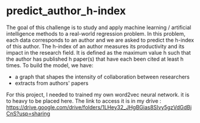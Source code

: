 # predict_author_h-index
The goal of this challenge is to study and apply machine learning / artificial intelligence methods to a real-world regression problem. In this problem, each data corresponds to an author and we are asked to predict the h-index of this author. The h-index of an author measures its productivity and its impact in the research field. It is defined as the maximum value h such that the author has published h paper(s) that have each been cited at least h times. To build the model, we have:

- a graph that shapes the intensity of collaboration between researchers
- extracts from authors' papers

For this project, I needed to trained my own word2vec neural network. it is to heavy to be placed here.
The link to access it is in my drive : https://drive.google.com/drive/folders/1LHey32_JHgBGias8SIvy5gzVdGdBjCnS?usp=sharing
